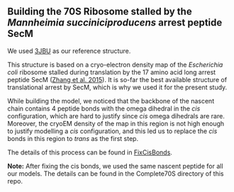 ## Building the 70S Ribosome stalled by the _Mannheimia succiniciproducens_ arrest peptide SecM

We used [3JBU](https://www.rcsb.org/structure/3JBU) as our reference structure. 

This structure is based on a cryo-electron density map of the _Escherichia coli_ ribosome stalled during translation by the 17 amino acid long arrest peptide SecM ([Zhang et al. 2015](https://elifesciences.org/articles/09684)). It is so-far the best available structure of translational arrest by SecM, which is why we used it for the present study.

While building the model, we noticed that the backbone of the nascent chain contains 4 peptide bonds with the omega dihedral in the _cis_ configuration, which are hard to justify since _cis_ omega dihedrals are rare. Moreover, the cryoEM density of the map in this region is not high enough to justify modelling a _cis_ configuration, and this led us to replace the _cis_ bonds in this region to _trans_ as the first step. 

The details of this process can be found in [FixCisBonds](https://github.com/fatipardo/BuildRibosomeModel/tree/main/FixCisBonds).

**Note:** After fixing the cis bonds, we used the same nascent peptide for all our models. The details can be found in the Complete70S directory of this repo. 



